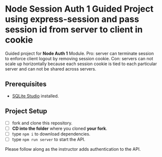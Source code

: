 # Node Session Auth 1 Guided Project using express-session and pass session id from server to client in cookie

Guided project for **Node Auth 1** Module.
Pro: server can terminate session to enforce client logout by removing session cookie.
Con: servers can not scale up horizontally because each session cookie is tied to each particular server and can not be shared across servers.

## Prerequisites

- [SQLite Studio](https://sqlitestudio.pl/index.rvt?act=download) installed.

## Project Setup

- [ ] fork and clone this repository.
- [ ] **CD into the folder** where you cloned **your fork**.
- [ ] type `npm i` to download dependencies.
- [ ] type `npm run server` to start the API.

Please follow along as the instructor adds authentication to the API.
